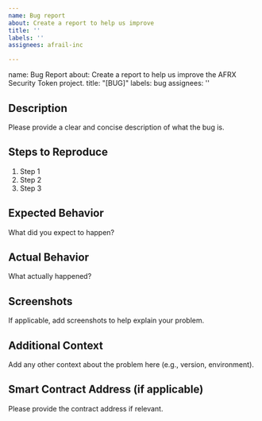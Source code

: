 ```yaml
---
name: Bug report
about: Create a report to help us improve
title: ''
labels: ''
assignees: afrail-inc

---
```


name: Bug Report
about: Create a report to help us improve the AFRX Security Token project.
title: "[BUG]"
labels: bug
assignees: ''

## Description
Please provide a clear and concise description of what the bug is.

## Steps to Reproduce
1. Step 1
2. Step 2
3. Step 3

## Expected Behavior
What did you expect to happen?

## Actual Behavior
What actually happened?

## Screenshots
If applicable, add screenshots to help explain your problem.

## Additional Context
Add any other context about the problem here (e.g., version, environment).

## Smart Contract Address (if applicable)
Please provide the contract address if relevant.
